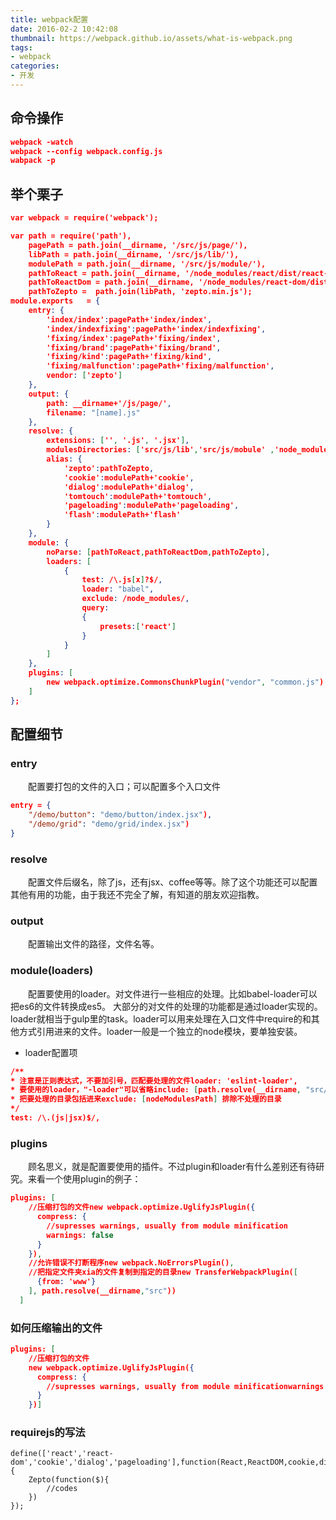 ```yaml
---
title: webpack配置
date: 2016-02-2 10:42:08
thumbnail: https://webpack.github.io/assets/what-is-webpack.png
tags:
- webpack
categories: 
- 开发
---
```


## 命令操作

```json
webpack -watch
webpack --config webpack.config.js
wabpack -p
```

<!--more-->

## 举个栗子

```json
var webpack = require('webpack');

var path = require('path'),
    pagePath = path.join(__dirname, '/src/js/page/'),
    libPath = path.join(__dirname, '/src/js/lib/'),
    modulePath = path.join(__dirname, '/src/js/module/'),
    pathToReact = path.join(__dirname, '/node_modules/react/dist/react-width-addons.min.js'),
    pathToReactDom = path.join(__dirname, '/node_modules/react-dom/dist/react-dom.min.js'),
    pathToZepto =  path.join(libPath, 'zepto.min.js');
module.exports   = {
    entry: {
        'index/index':pagePath+'index/index',
        'index/indexfixing':pagePath+'index/indexfixing',
        'fixing/index':pagePath+'fixing/index',
        'fixing/brand':pagePath+'fixing/brand',
        'fixing/kind':pagePath+'fixing/kind',
        'fixing/malfunction':pagePath+'fixing/malfunction',
        vendor: ['zepto']
    },
    output: {
        path: __dirname+'/js/page/',
        filename: "[name].js"
    },
    resolve: {
        extensions: ['', '.js', '.jsx'],
        modulesDirectories: ['src/js/lib','src/js/mobule' ,'node_modules'],
        alias: {
            'zepto':pathToZepto,
            'cookie':modulePath+'cookie',
            'dialog':modulePath+'dialog',
            'tomtouch':modulePath+'tomtouch',
            'pageloading':modulePath+'pageloading',
            'flash':modulePath+'flash'
        }
    },
    module: {
        noParse: [pathToReact,pathToReactDom,pathToZepto],
        loaders: [
            {
                test: /\.js[x]?$/,
                loader: "babel",
                exclude: /node_modules/,
                query:
                {
                    presets:['react']
                }
            }
        ]
    },
    plugins: [
        new webpack.optimize.CommonsChunkPlugin("vendor", "common.js")
    ]
};
```
## 配置细节
### entry
　　配置要打包的文件的入口；可以配置多个入口文件
```json
entry = {
    "/demo/button": "demo/button/index.jsx"),
    "/demo/grid": "demo/grid/index.jsx")
}
```

### resolve
　　配置文件后缀名，除了js，还有jsx、coffee等等。除了这个功能还可以配置其他有用的功能，由于我还不完全了解，有知道的朋友欢迎指教。
    
### output
　　配置输出文件的路径，文件名等。

### module(loaders)
　　配置要使用的loader。对文件进行一些相应的处理。比如babel-loader可以把es6的文件转换成es5。
大部分的对文件的处理的功能都是通过loader实现的。loader就相当于gulp里的task。loader可以用来处理在入口文件中require的和其他方式引用进来的文件。loader一般是一个独立的node模块，要单独安装。
* loader配置项
```json
/**
* 注意是正则表达式，不要加引号，匹配要处理的文件loader: 'eslint-loader',  
* 要使用的loader，"-loader"可以省略include: [path.resolve(__dirname, "src/app")], 
* 把要处理的目录包括进来exclude: [nodeModulesPath] 排除不处理的目录  
*/
test: /\.(js|jsx)$/,
```

### plugins
　　顾名思义，就是配置要使用的插件。不过plugin和loader有什么差别还有待研究。来看一个使用plugin的例子：
```json
plugins: [
    //压缩打包的文件new webpack.optimize.UglifyJsPlugin({
      compress: {
        //supresses warnings, usually from module minification
        warnings: false
      }
    }),
    //允许错误不打断程序new webpack.NoErrorsPlugin(),
    //把指定文件夹xia的文件复制到指定的目录new TransferWebpackPlugin([
      {from: 'www'}
    ], path.resolve(__dirname,"src"))
  ]
```

### 如何压缩输出的文件
```json
plugins: [
    //压缩打包的文件
    new webpack.optimize.UglifyJsPlugin({
      compress: {
        //supresses warnings, usually from module minificationwarnings: false
      }
    })]
```

### requirejs的写法
```
define(['react','react-dom','cookie','dialog','pageloading'],function(React,ReactDOM,cookie,dialog,pagelaoding){
    Zepto(function($){
		//codes
	})
});
```